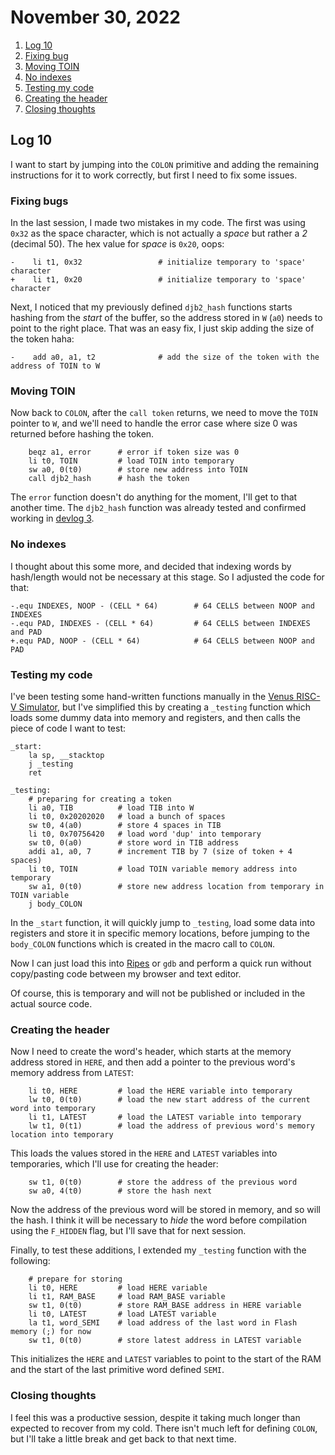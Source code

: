 # November 30, 2022

1. [Log 10](#log-10)
2. [Fixing bug](#fixing-bugs)
3. [Moving TOIN](#moving-toin)
4. [No indexes](#no-indexes)
5. [Testing my code](#testing-my-code)
6. [Creating the header](#creating-the-header)
7. [Closing thoughts](#closing-thoughts)

## Log 10

I want to start by jumping into the `COLON` primitive and adding the remaining instructions for it to work correctly, but first I need to fix some issues.

### Fixing bugs

In the last session, I made two mistakes in my code. The first was using `0x32` as the space character, which is not actually a _space_ but rather a _2_ (decimal 50). The hex value for _space_ is `0x20`, oops:

```
-    li t1, 0x32                 # initialize temporary to 'space' character
+    li t1, 0x20                 # initialize temporary to 'space' character
```

Next, I noticed that my previously defined `djb2_hash` functions starts hashing from the _start_ of the buffer, so the address stored in `W` (`a0`) needs to point to the right place. That was an easy fix, I just skip adding the size of the token haha:

```
-    add a0, a1, t2              # add the size of the token with the address of TOIN to W
```

### Moving TOIN

Now back to `COLON`, after the `call token` returns, we need to move the `TOIN` pointer to `W`, and we'll need to handle the error case where size 0 was returned before hashing the token.

```
    beqz a1, error      # error if token size was 0
    li t0, TOIN         # load TOIN into temporary
    sw a0, 0(t0)        # store new address into TOIN
    call djb2_hash      # hash the token
```

The `error` function doesn't do anything for the moment, I'll get to that another time. The `djb2_hash` function was already tested and confirmed working in [devlog 3](log-2022-11-17.md).

### No indexes

I thought about this some more, and decided that indexing words by hash/length would not be necessary at this stage. So I adjusted the code for that:

```
-.equ INDEXES, NOOP - (CELL * 64)        # 64 CELLS between NOOP and INDEXES
-.equ PAD, INDEXES - (CELL * 64)         # 64 CELLS between INDEXES and PAD
+.equ PAD, NOOP - (CELL * 64)            # 64 CELLS between NOOP and PAD
```

### Testing my code

I've been testing some hand-written functions manually in the [Venus RISC-V Simulator](), but I've simplified this by creating a `_testing` function which loads some dummy data into memory and registers, and then calls the piece of code I want to test:

```
_start:
    la sp, __stacktop
    j _testing
    ret

_testing:
    # preparing for creating a token
    li a0, TIB          # load TIB into W
    li t0, 0x20202020   # load a bunch of spaces
    sw t0, 4(a0)        # store 4 spaces in TIB
    li t0, 0x70756420   # load word 'dup' into temporary
    sw t0, 0(a0)        # store word in TIB address
    addi a1, a0, 7      # increment TIB by 7 (size of token + 4 spaces)
    li t0, TOIN         # load TOIN variable memory address into temporary
    sw a1, 0(t0)        # store new address location from temporary in TOIN variable
    j body_COLON
```

In the `_start` function, it will quickly jump to `_testing`, load some data into registers and store it in specific memory locations, before jumping to the `body_COLON` functions which is created in the macro call to `COLON`.

Now I can just load this into [Ripes](https://github.com/mortbopet/Ripes) or `gdb` and perform a quick run without copy/pasting code between my browser and text editor.

Of course, this is temporary and will not be published or included in the actual source code.

### Creating the header

Now I need to create the word's header, which starts at the memory address stored in `HERE`, and then add a pointer to the previous word's memory address from `LATEST`:

```
    li t0, HERE         # load the HERE variable into temporary
    lw t0, 0(t0)        # load the new start address of the current word into temporary
    li t1, LATEST       # load the LATEST variable into temporary
    lw t1, 0(t1)        # load the address of previous word's memory location into temporary
```

This loads the values stored in the `HERE` and `LATEST` variables into temporaries, which I'll use for creating the header:

```
    sw t1, 0(t0)        # store the address of the previous word
    sw a0, 4(t0)        # store the hash next
```

Now the address of the previous word will be stored in memory, and so will the hash. I think it will be necessary to _hide_ the word before compilation using the `F_HIDDEN` flag, but I'll save that for next session.

Finally, to test these additions, I extended my `_testing` function with the following:

```
    # prepare for storing
    li t0, HERE         # load HERE variable
    li t1, RAM_BASE     # load RAM_BASE variable
    sw t1, 0(t0)        # store RAM_BASE address in HERE variable
    li t0, LATEST       # load LATEST variable
    la t1, word_SEMI    # load address of the last word in Flash memory (;) for now
    sw t1, 0(t0)        # store latest address in LATEST variable
```

This initializes the `HERE` and `LATEST` variables to point to the start of the RAM and the start of the last primitive word defined `SEMI`.

### Closing thoughts

I feel this was a productive session, despite it taking much longer than expected to recover from my cold. There isn't much left for defining `COLON`, but I'll take a little break and get back to that next time.
